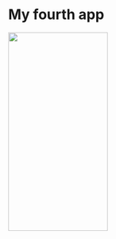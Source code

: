 # My fourth app
<img src="https://github.com/000330600073/Business-Card-app/assets/64647751/00cc3cc2-7f7f-4628-8c80-ecc2628304ec" width="200" height="400" />

